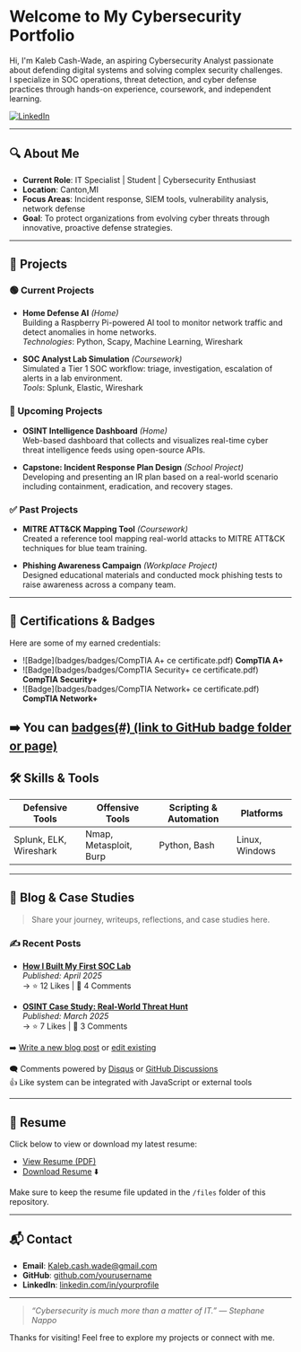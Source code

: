 # Welcome to My Cybersecurity Portfolio

Hi, I'm Kaleb Cash-Wade, an aspiring Cybersecurity Analyst passionate about defending digital systems and solving complex security challenges.  
I specialize in SOC operations, threat detection, and cyber defense practices through hands-on experience, coursework, and independent learning.

[![LinkedIn](https://img.shields.io/badge/LinkedIn-Connect-blue)](https://www.linkedin.com/in/kaleb-cash-wade-278792219/)

---

## 🔍 About Me

- **Current Role**: IT Specialist | Student | Cybersecurity Enthusiast  
- **Location**: Canton,MI 
- **Focus Areas**: Incident response, SIEM tools, vulnerability analysis, network defense  
- **Goal**: To protect organizations from evolving cyber threats through innovative, proactive defense strategies.

---

## 🚧 Projects

### 🟢 Current Projects
- **Home Defense AI** *(Home)*  
  Building a Raspberry Pi-powered AI tool to monitor network traffic and detect anomalies in home networks.  
  _Technologies_: Python, Scapy, Machine Learning, Wireshark  

- **SOC Analyst Lab Simulation** *(Coursework)*  
  Simulated a Tier 1 SOC workflow: triage, investigation, escalation of alerts in a lab environment.  
  _Tools_: Splunk, Elastic, Wireshark

### 📅 Upcoming Projects
- **OSINT Intelligence Dashboard** *(Home)*  
  Web-based dashboard that collects and visualizes real-time cyber threat intelligence feeds using open-source APIs.

- **Capstone: Incident Response Plan Design** *(School Project)*  
  Developing and presenting an IR plan based on a real-world scenario including containment, eradication, and recovery stages.

### ✅ Past Projects
- **MITRE ATT&CK Mapping Tool** *(Coursework)*  
  Created a reference tool mapping real-world attacks to MITRE ATT&CK techniques for blue team training.

- **Phishing Awareness Campaign** *(Workplace Project)*  
  Designed educational materials and conducted mock phishing tests to raise awareness across a company team.

---

## 🏅 Certifications & Badges

Here are some of my earned credentials:

- ![Badge](badges/badges/CompTIA A+ ce certificate.pdf) **CompTIA A+**   
- ![Badge](badges/badges/CompTIA Security+ ce certificate.pdf) **CompTIA Security+**  
- ![Badge](badges/badges/CompTIA Network+ ce certificate.pdf) **CompTIA Network+**  

➡️ You can [badges(#) (link to GitHub badge folder or page)
](https://github.com/KalebCWedu/KalebCWedu/tree/a6afb14a41def700c3536e879b3c1522d3d1a9ce/badges)
---

## 🛠 Skills & Tools

| Defensive Tools        | Offensive Tools        | Scripting & Automation  | Platforms         |
|------------------------|------------------------|--------------------------|-------------------|
| Splunk, ELK, Wireshark | Nmap, Metasploit, Burp | Python, Bash             | Linux, Windows    |

---

## 📝 Blog & Case Studies

> Share your journey, writeups, reflections, and case studies here.

### ✍️ Recent Posts

- **[How I Built My First SOC Lab](blog/how-i-built-my-soc-lab.md)**  
  _Published: April 2025_  
  → ⭐ 12 Likes | 💬 4 Comments

- **[OSINT Case Study: Real-World Threat Hunt](blog/osint-case-study.md)**  
  _Published: March 2025_  
  → ⭐ 7 Likes | 💬 3 Comments

➡️ [Write a new blog post](#) or [edit existing](#)

🗨️ Comments powered by [Disqus](https://disqus.com/) or [GitHub Discussions](https://docs.github.com/en/discussions)  
👍 Like system can be integrated with JavaScript or external tools

---

## 📄 Resume

Click below to view or download my latest resume:

- [View Resume (PDF)](files/Your_Name_Resume.pdf)  
- [Download Resume](files/Your_Name_Resume.pdf) ⬇️  

Make sure to keep the resume file updated in the `/files` folder of this repository.

---

## 📬 Contact

- **Email**: Kaleb.cash.wade@gmail.com  
- **GitHub**: [github.com/yourusername](http://github.com/KalebCWedu)  
- **LinkedIn**: [linkedin.com/in/yourprofile](https://www.linkedin.com/in/kaleb-cash-wade-278792219/)

---

> _“Cybersecurity is much more than a matter of IT.” — Stephane Nappo_

Thanks for visiting! Feel free to explore my projects or connect with me.
